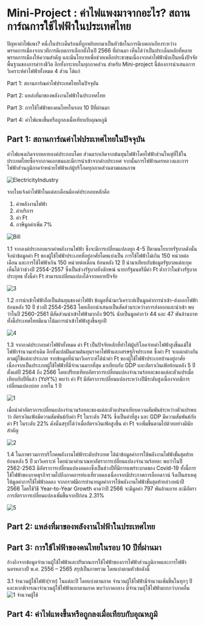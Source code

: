 # Mini-Project : ค่าไฟแพงมาจากอะไร? สถานการ์ณการใช้ไฟฟ้าในประเทศไทย
  ปัญหาค่าไฟแพง? หนึ่งในประเด็นร้อนที่ถูกหยิบยกมาเป็นหัวข้อในการดีเบตถกเถียงระหว่างพรรคการเมืองจากเวทีการดีเบตการเลือกตั้งในปี 2566 ที่ผ่านมา เห็นได้ว่าเป็นประเด็นหลักที่หลายพรรคการเมืองให้ความสำคัญ และมีนโยบายเพื่อช่วยเหลือประชาชนเนื่องจากค่าไฟฟ้านับเป็นหนึ่งปัจจัยพื้นฐานของการดำรงชีวิต อีกทั้งกระทบในทุกภาคส่วน สำหรับ Mini-project นี้ต้องการนำเสนอการวิเคราะห์ค่าไฟฟ้าทั้งหมด 4 ส่วน ได้แก่
  
Part 1: สถานการ์ณค่าไฟประเทศไทยในปัจจุบัน

Part 2: แหล่งที่มาของพลังงานไฟฟ้าในประเทศไทย

Part 3: การใช้ไฟฟ้าของคนไทยในรอบ 10 ปีที่ผ่านมา

Part 4: ค่าไฟแพงขึ้นหรือถูกลงเมื่อเทียบกับอุณหภูมิ

## Part 1: สถานการ์ณค่าไฟประเทศไทยในปัจจุบัน
ค่าไฟแพงเกิดจากหลายองค์ประกอบโดย ส่วนแรกเกิดจากต้นทุนไฟฟ้าโดยไฟฟ้าส่วนใหญ่ที่ใช้ในประเทศไทยซื้อจากภาคเอกชนและมีการนำเข้าจากต่างประเทศ จากนั้นการไฟฟ้านครหลวงและการไฟฟ้าส่วนภูมิภาคจำหน่ายไฟฟ้าแก่ผู้บริโภคทุกภาคส่วนตามแผนภาพ

![ElectricityIndustry](https://github.com/kkengg/Pikachu-Project/assets/136548931/4ca03b5d-0bd7-4072-85fa-2849d7313f99)

จากใบแจ้งค่าไฟฟ้าในแต่ละเดือนมีองค์ประกอบหลักคือ
1.	ค่าพลังงานไฟฟ้า
2.	ค่าบริการ
3.	ค่า Ft
4.	ภาษีมูลค่าเพิ่ม 7%

   ![ฺBill](https://github.com/kkengg/Pikachu-Project/assets/136548931/65feb526-0265-426e-996d-542c91d3d721)

1.1 จากองค์ประกอบแรกค่าพลังงานไฟฟ้า ซึ่งจะมีการเปลี่ยนแปลงทุก 4-5 ปีตามนโยบายรัฐบาลดังนั้นจึงนำข้อมูลค่า Ft ของผู้ใช้ไฟฟ้าประเภทที่อยู่อาศัยโดยแบ่งเป็น การใช้ไฟฟ้าไม่เกิน 150 หน่วยต่อเดือน และการใช้ไฟฟ้าเกิน 150 หน่วยต่อเดือน ย้อนหลัง 12 ปี นำมาเทียบกับข้อมูลรัฐบาลแต่ละยุค เห็นได้ว่าช่วงปี 2554-2557 ซึ่งเป็นช่วงรัฐบาลยิ่งลักษณ์ นายกรัฐมนตรีมีค่า Ft ต่ำกว่าในช่วงรัฐบาลประยุทธ ทั้งนี้ค่า Ft สามารถเปลี่ยนแปลงได้จากหลายปัจจัย

![3](https://github.com/kkengg/Pikachu-Project/assets/136548931/db7518a1-f8cc-43f6-b1ac-53a1b200c28f)

1.2 การนำเข้าไฟฟ้าถือเป็นต้นทุนของค่าไฟฟ้า ข้อมูลที่นำมาวิเคราะห์เป็นมูลค่าการนำเข้า-ส่งออกไฟฟ้าย้อนหลัง 10 ปี ช่วงปี 2554-2563 โดยเลือกนำเสนอเป็นสัดส่วนระหว่างการส่งออกและนำเข้า พบว่าในปี 2560-2561 มีสัดส่วนนำเข้าไฟฟ้ามากถึง 90% นับเป็นมูลค่ากว่า 44 และ 47 พันล้านบาท ทั้งนี้ประเทศไทยมีแนวโน้มการนำเข้าไฟฟ้าสูงขึ้นทุกปี

![4](https://github.com/kkengg/Pikachu-Project/assets/136548931/5f717956-11b2-4e30-a5b5-8ea5a63a2cf7)

1.3 จากองค์ประกอบค่าไฟฟ้าทั้งหมด ค่า Ft เป็นปัจจัยหลักที่ทำให้ผู้บริโภคจ่ายค่าไฟฟ้าสูงขึ้นแม้ใช้ไฟฟ้าจำนวนเท่าเดิม อีกทั้งแปลฝันตามต้นทุนราคาไฟฟ้าและเศรษฐกิจประเทศ ซึ่งค่า Ft จะแตกต่างกันตามผู้ใช้แต่ละประเภท จากข้อมูลที่นำมาวิเคราะห์ได้นำค่า Ft ของผู้ใช้ไฟฟ้าประเภทบ้านอยู่อาศัย เนื่องจากเป็นประเภทผู้ใช้ไฟฟ้าที่มีจำนวนมากที่สุด มาเทียบกับ GDP และอัตราเงินเฟ้อย้อนหลัง 5 ปี ตั้งแต่ปี 2564 ถึง 2566 โดยเปรียบเทียบอัตราการเปลี่ยนแปลงจำนวนร้อยละของแต่ละตัวแปรเมื่อเทียบกับปีที่แล้ว (YoY%) พบว่า ค่า Ft มีอัตราการเปลี่ยนแปลงระหว่างปีมีระดับสูงเนื่องจากมีการเปลี่ยนแปลงบ่อย ภายใน 1 ปี

![1](https://github.com/kkengg/Pikachu-Project/assets/136548931/32e9239d-9f1e-489c-856f-974db5d5d2fb)

เมื่อนำค่าอัตราการเปลี่ยนแปลงจำนวนร้อยละของแต่ละตัวแปรมาเทียบความสัมพันธ์ระหว่างตัวแปรพบว่า อัตราเงินเฟ้อมีความสัมพันธ์กับค่า Ft ในระดับ 74% ซึ่งเป็นค่าที่สูง และ GDP มีความสัมพันธ์กับค่า Ft ในระดับ 22% ดังนั้นสรุปได้ว่าเมื่ออัตราเงินเฟ้อสูงขึ้น ค่า Ft จะเพิ่มขึ้นตามไปด้วยอย่างมีนัยสำคัญ

![2](https://github.com/kkengg/Pikachu-Project/assets/136548931/42ab781b-c270-43b8-8714-f6e7512bdec3)

1.4 ในภาพรวมการบริโภคพลังงานไฟฟ้าระดับประเทศ ได้นำข้อมูลค่าการใช้พลังงานไฟฟ้าขั้นสุดท้ายย้อนหลัง 5 ปี มาวิเคราะห์ โดยนำมาคำนวณหาอัตราการเปลี่ยนแปลงจำนวนร้อยละ พบว่าในปี 2562-2563 มีอัตราการเปลี่ยนแปลงลดลงซึ่งเป็นช่วงปีที่มีการแพร่ระบาดของ Covid-19 ทั้งนี้การใช้ไฟฟ้าของภาคธุรกิจรวมไปถึงภาคการท่องเที่ยวลดลงเนื่องจากมีประกาศการล็อกดาวน์ จึงเป็นสาเหตุให้มูลค่าการใช้ไฟฟ้าลดลง จากกราฟมีการทำนายมูลค่าการใช้พลังงานไฟฟ้าขั้นสุดท้ายล่วงหน้าปี 2566 โดยใช้วิธี Year-to-Year Growth คาดว่าปี 2566 จะมีมูลค่า 797 พันล้านบาท ละมีอัตราการอัตราการเปลี่ยนแปลงเพิ่มขึ้นจากปีก่อน 2.31%

![5](https://github.com/kkengg/Pikachu-Project/assets/136548931/db03d915-9fb2-4550-8367-ff7a1b503aa1)

## Part 2: แหล่งที่มาของพลังงานไฟฟ้าในประเทศไทย



## Part 3: การใช้ไฟฟ้าของคนไทยในรอบ 10 ปีที่ผ่านมา
อ้างอิงจากข้อมูลจำนวนผู้ใช้ไฟฟ้าและปริมาณการใช้ไฟฟ้าของการไฟฟ้าส่วนภูมิภาคและการไฟฟ้านครหลวงปี พ.ศ. 2556 – 2565 สรุปเป็นภาพรวม โดยแบ่งตามหัวข้อดังนี้

3.1 จำนวนผู้ใช้ไฟฟ้า(ราย) ในแต่ละปี โดยแบ่งตามภาค
จำนวนผู้ใช้ไฟฟ้ามีจำนวนเพิ่มขึ้นในทุกๆ ปี และหากพิจารณาจำนวนผู้ใช้ไฟฟ้าแยกตามภาค พบว่าภาคกลาง มีจำนวนผุ้ใช้ไฟฟ้ามากกว่าภาคอื่น
![1 จำนวนผู้ใช้](https://github.com/kkengg/Pikachu-Project/assets/123286529/877a00af-bf9d-472d-b458-86973e965720)






## Part 4: ค่าไฟแพงขึ้นหรือถูกลงเมื่อเทียบกับอุณหภูมิ

